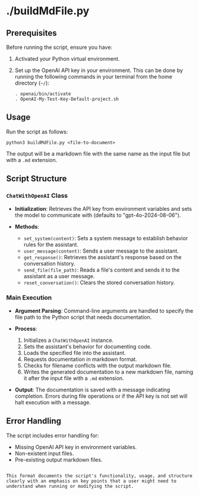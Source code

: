 # ./buildMdFile.py

## Prerequisites

Before running the script, ensure you have:

1. Activated your Python virtual environment.
2. Set up the OpenAI API key in your environment. This can be done by running the following commands in your terminal from the home directory (`~/`):

    ```shell
    . openai/bin/activate
    . OpenAI-My-Test-Key-Default-project.sh
    ```

## Usage

Run the script as follows:

```shell
python3 buildMdFile.py <file-to-document>
```

The output will be a markdown file with the same name as the input file but with a `.md` extension.

## Script Structure

### `ChatWithOpenAI` Class

- **Initialization**: Retrieves the API key from environment variables and sets the model to communicate with (defaults to "gpt-4o-2024-08-06").

- **Methods**:
  - `set_system(content)`: Sets a system message to establish behavior rules for the assistant.
  - `user_message(content)`: Sends a user message to the assistant.
  - `get_response()`: Retrieves the assistant's response based on the conversation history.
  - `send_file(file_path)`: Reads a file's content and sends it to the assistant as a user message.
  - `reset_conversation()`: Clears the stored conversation history.

### Main Execution

- **Argument Parsing**: Command-line arguments are handled to specify the file path to the Python script that needs documentation.

- **Process**:
  1. Initializes a `ChatWithOpenAI` instance.
  2. Sets the assistant's behavior for documenting code.
  3. Loads the specified file into the assistant.
  4. Requests documentation in markdown format.
  5. Checks for filename conflicts with the output markdown file.
  6. Writes the generated documentation to a new markdown file, naming it after the input file with a `.md` extension.

- **Output**: The documentation is saved with a message indicating completion. Errors during file operations or if the API key is not set will halt execution with a message.

## Error Handling

The script includes error handling for:

- Missing OpenAI API key in environment variables.
- Non-existent input files.
- Pre-existing output markdown files.
```

This format documents the script's functionality, usage, and structure clearly with an emphasis on key points that a user might need to understand when running or modifying the script.
